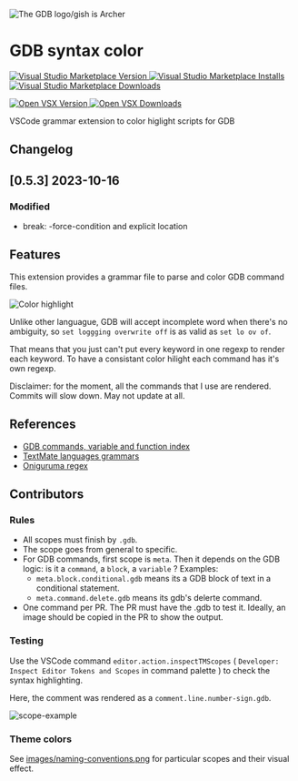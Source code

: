 ![The GDB logo/gish is Archer](images/archer.png)
# GDB syntax color

[![Visual Studio Marketplace Version](https://img.shields.io/visual-studio-marketplace/v/pierre-payen.gdb-syntax?label=VS%20Marketplace) ![Visual Studio Marketplace Installs](https://img.shields.io/visual-studio-marketplace/i/pierre-payen.gdb-syntax) ![Visual Studio Marketplace Downloads](https://img.shields.io/visual-studio-marketplace/d/pierre-payen.gdb-syntax)](https://marketplace.visualstudio.com/items?itemName=pierre-payen.gdb-syntax)

[![Open VSX Version](https://img.shields.io/open-vsx/v/pierre-payen/gdb-syntax?label=Open%20VSX) ![Open VSX Downloads](https://img.shields.io/open-vsx/dt/pierre-payen/gdb-syntax)](https://open-vsx.org/extension/pierre-payen/gdb-syntax)

VSCode grammar extension to color higlight scripts for GDB

## Changelog
## [0.5.3] 2023-10-16
### Modified
 * break: -force-condition and explicit location

## Features

This extension provides a grammar file to parse and color GDB command files.

![Color highlight](images/basic.png)

Unlike other languague, GDB will accept incomplete word when there's no ambiguity, 
so `set loggging overwrite off` is as valid as `set lo ov of`.

That means that you just can't put every keyword in one regexp to render each keyword.
To have a consistant color hilight each command has it's own regexp.

Disclaimer: for the moment, all the commands that I use are rendered.
Commits will slow down. May not update at all.

## References
 * [GDB commands, variable and function index](https://sourceware.org/gdb/onlinedocs/gdb/Command-and-Variable-Index.html)
 * [TextMate languages grammars](https://macromates.com/manual/en/language_grammars)
 * [Oniguruma regex](https://macromates.com/manual/en/regular_expressions#syntax_oniguruma)

## Contributors
### Rules
* All scopes must finish by `.gdb`.
* The scope goes from general to specific.
* For GDB commands, first scope is  `meta`. Then it depends on the GDB logic: is it a `command`, a `block`, a `variable` ? Examples:
    * `meta.block.conditional.gdb` means its a GDB block of text in a conditional statement.
    * `meta.command.delete.gdb` means its gdb's delerte command.
* One command per PR. The PR must have the .gdb to test it. Ideally, an image should be copied in the PR to show the output.

### Testing
Use the VSCode command `editor.action.inspectTMScopes` ( `Developer: Inspect Editor Tokens and Scopes` in command palette ) to check the syntax highlighting.

Here, the comment was rendered as a `comment.line.number-sign.gdb`.

![scope-example](images/scope-info.png)

### Theme colors
See [images/naming-conventions.png](images/naming-conventions.png) for particular scopes and their visual effect.
